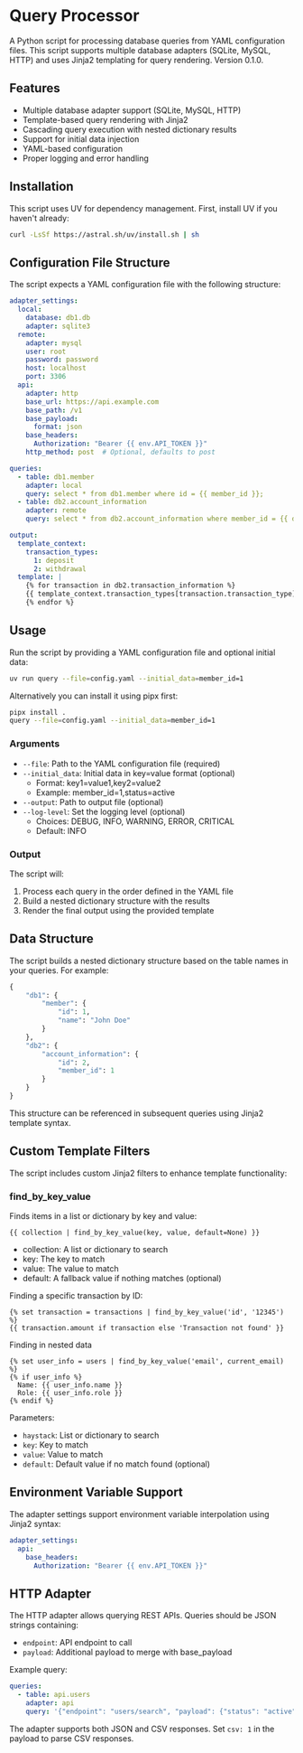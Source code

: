 # Query Processor

A Python script for processing database queries from YAML configuration files. This script supports multiple database adapters (SQLite, MySQL, HTTP) and uses Jinja2 templating for query rendering. Version 0.1.0.

## Features

- Multiple database adapter support (SQLite, MySQL, HTTP)
- Template-based query rendering with Jinja2
- Cascading query execution with nested dictionary results
- Support for initial data injection
- YAML-based configuration
- Proper logging and error handling

## Installation

This script uses UV for dependency management. First, install UV if you haven't already:

```bash
curl -LsSf https://astral.sh/uv/install.sh | sh
```
## Configuration File Structure

The script expects a YAML configuration file with the following structure:

```yaml
adapter_settings:
  local:
    database: db1.db
    adapter: sqlite3
  remote:
    adapter: mysql
    user: root
    password: password
    host: localhost
    port: 3306
  api:
    adapter: http
    base_url: https://api.example.com
    base_path: /v1
    base_payload:
      format: json
    base_headers:
      Authorization: "Bearer {{ env.API_TOKEN }}"
    http_method: post  # Optional, defaults to post

queries:
  - table: db1.member
    adapter: local
    query: select * from db1.member where id = {{ member_id }};
  - table: db2.account_information
    adapter: remote
    query: select * from db2.account_information where member_id = {{ db1.member.id }};

output:
  template_context:
    transaction_types:
      1: deposit
      2: withdrawal
  template: |
    {% for transaction in db2.transaction_information %}
    {{ template_context.transaction_types[transaction.transaction_type] }} {{ transaction.amount }}
    {% endfor %}
```

## Usage

Run the script by providing a YAML configuration file and optional initial data:

```bash
uv run query --file=config.yaml --initial_data=member_id=1
```

Alternatively you can install it using pipx first:

```bash
pipx install .
query --file=config.yaml --initial_data=member_id=1
```

### Arguments

- `--file`: Path to the YAML configuration file (required)
- `--initial_data`: Initial data in key=value format (optional)
  - Format: key1=value1,key2=value2
  - Example: member_id=1,status=active
- `--output`: Path to output file (optional)
- `--log-level`: Set the logging level (optional)
  - Choices: DEBUG, INFO, WARNING, ERROR, CRITICAL
  - Default: INFO

### Output

The script will:
1. Process each query in the order defined in the YAML file
2. Build a nested dictionary structure with the results
3. Render the final output using the provided template

## Data Structure

The script builds a nested dictionary structure based on the table names in your queries. For example:

```python
{
    "db1": {
        "member": {
            "id": 1,
            "name": "John Doe"
        }
    },
    "db2": {
        "account_information": {
            "id": 2,
            "member_id": 1
        }
    }
}
```

This structure can be referenced in subsequent queries using Jinja2 template syntax.

## Custom Template Filters

The script includes custom Jinja2 filters to enhance template functionality:

### find_by_key_value

Finds items in a list or dictionary by key and value:

```jinja
{{ collection | find_by_key_value(key, value, default=None) }}
```
 - collection: A list or dictionary to search
 - key: The key to match
 - value: The value to match
 - default: A fallback value if nothing matches (optional)

Finding a specific transaction by ID: 
```jinja
{% set transaction = transactions | find_by_key_value('id', '12345') %}
{{ transaction.amount if transaction else 'Transaction not found' }}
```

Finding in nested data
```jinja
{% set user_info = users | find_by_key_value('email', current_email) %}
{% if user_info %}
  Name: {{ user_info.name }}
  Role: {{ user_info.role }}
{% endif %}
```

Parameters:
- `haystack`: List or dictionary to search
- `key`: Key to match
- `value`: Value to match
- `default`: Default value if no match found (optional)

## Environment Variable Support

The adapter settings support environment variable interpolation using Jinja2 syntax:

```yaml
adapter_settings:
  api:
    base_headers:
      Authorization: "Bearer {{ env.API_TOKEN }}"
```

## HTTP Adapter

The HTTP adapter allows querying REST APIs. Queries should be JSON strings containing:
- `endpoint`: API endpoint to call
- `payload`: Additional payload to merge with base_payload

Example query:
```yaml
queries:
  - table: api.users
    adapter: api
    query: '{"endpoint": "users/search", "payload": {"status": "active"}}'
```

The adapter supports both JSON and CSV responses. Set `csv: 1` in the payload to parse CSV responses.